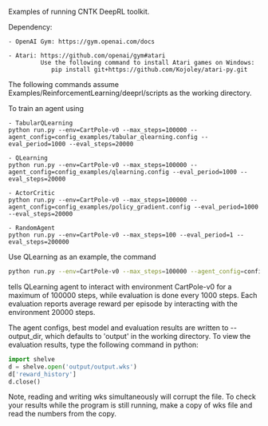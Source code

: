 
Examples of running CNTK DeepRL toolkit.

Dependency:

    - OpenAI Gym: https://gym.openai.com/docs
    
    - Atari: https://github.com/openai/gym#atari
             Use the following command to install Atari games on Windows:
                pip install git+https://github.com/Kojoley/atari-py.git

The following commands assume Examples/ReinforcementLearning/deeprl/scripts as the working directory.

To train an agent using

    - TabularQLearning
    python run.py --env=CartPole-v0 --max_steps=100000 --agent_config=config_examples/tabular_qlearning.config --eval_period=1000 --eval_steps=20000

    - QLearning
    python run.py --env=CartPole-v0 --max_steps=100000 --agent_config=config_examples/qlearning.config --eval_period=1000 --eval_steps=20000

    - ActorCritic
    python run.py --env=CartPole-v0 --max_steps=100000 --agent_config=config_examples/policy_gradient.config --eval_period=1000 --eval_steps=20000

    - RandomAgent
    python run.py --env=CartPole-v0 --max_steps=100 --eval_period=1 --eval_steps=200000

Use QLearning as an example, the command
```bash
python run.py --env=CartPole-v0 --max_steps=100000 --agent_config=config_examples/qlearning.config --eval_period=1000 --eval_steps=20000
```
tells QLearning agent to interact with environment CartPole-v0 for a maximum of
100000 steps, while evaluation is done every 1000 steps. Each evaluation reports
average reward per episode by interacting with the environment 20000 steps.

The agent configs, best model and evaluation results are written to --output_dir,
which defaults to 'output' in the working directory. To view the evaluation
results, type the following command in python:

```python
import shelve
d = shelve.open('output/output.wks')
d['reward_history']
d.close()
```

Note, reading and writing wks simultaneously will corrupt the file. To
check your results while the program is still running, make a copy of wks file
and read the numbers from the copy.
